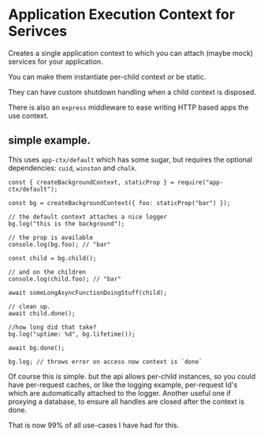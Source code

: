 # Application Execution Context for Serivces

Creates a single application context to which you can attach (maybe mock) services for your application.

You can make them instantiate per-child context or be static.

They can have custom shutdown handling when a child context is disposed.

There is also an `express` middleware to ease writing HTTP based apps the use context.

## simple example.

This uses `app-ctx/default` which has some sugar, but requires the optional dependencies: `cuid`, `winston` and `chalk`.


```
const { createBackgroundContext, staticProp } = require("app-ctx/default");

const bg = createBackgroundContext({ foo: staticProp("bar") });

// the default context attaches a nice logger
bg.log("this is the background");

// the prop is available
console.log(bg.foo); // "bar"

const child = bg.child();

// and on the children
console.log(child.foo); // "bar"

await someLongAsyncFunctionDoingStuff(child);

// clean up.
await child.done();

//how long did that take?
bg.log("uptime: %d", bg.lifetime());

await bg.done();

bg.log; // throws error on access now context is `done`
```

Of course this is simple. but the api allows per-child instances, so you could have per-request caches, or like the 
logging example, per-request Id's which are automatically attached to the logger. Another useful one if proxying
a database, to ensure all handles are closed after the context is done.

That is now 99% of all use-cases I have had for this.

